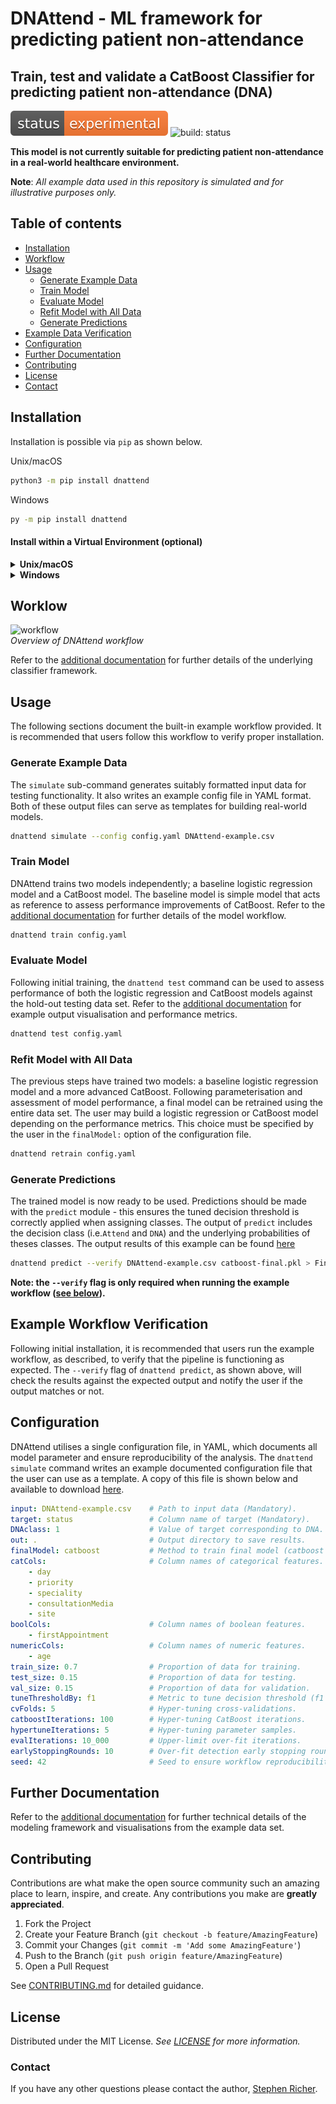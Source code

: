 # DNAttend - ML framework for predicting patient non-attendance

## Train, test and validate a CatBoost Classifier for predicting patient non-attendance (DNA)

[![status: experimental](https://github.com/GIScience/badges/raw/master/status/experimental.svg)](https://github.com/GIScience/badges#experimental)
![build: status](https://github.com/nhsx/dna-risk-predict/actions/workflows/tests.yaml/badge.svg)

**This model is not currently suitable for predicting patient non-attendance in a real-world healthcare environment.**

**Note**: _All example data used in this repository is simulated and for illustrative purposes only._

## Table of contents

  * [Installation](#installation)
  * [Workflow](#workflow)
  * [Usage](#usage)
    * [Generate Example Data](#generate-example-data)
    * [Train Model](#train-model)
    * [Evaluate Model](#evaluate-model)
    * [Refit Model with All Data](#refit-model-with-all-data)
    * [Generate Predictions](#generate-predictions)
  * [Example Data Verification](#example-data-verification)
  * [Configuration](#configuration)
  * [Further Documentation](#additional-documentation)
  * [Contributing](#contributing)
  * [License](#license)
  * [Contact](#contact)


## Installation
Installation is possible via `pip` as shown below.

Unix/macOS
```bash
python3 -m pip install dnattend
```

Windows
```bash
py -m pip install dnattend
```

#### Install within a Virtual Environment (optional)
<details>
<summary><strong>Unix/macOS</strong></summary>

```bash
python -m venv dnattend
source dnattend/bin/activate
python3 -m pip install dnattend
```
</details>

<details>
<summary><strong>Windows</strong></summary>

```bash
py -m venv dnattend
dnattend/Scripts/Activate.ps1
py -m pip install dnattend
```

If running scripts is disabled on your system then run the following command before activating your environment.

```bash
Set-ExecutionPolicy -ExecutionPolicy RemoteSigned -Scope CurrentUser
```
</details>


## Worklow

![workflow](https://github.com/nhsx/dna-risk-predict/blob/main/README_files/DNApredictSimpleFlowchart.png?raw=true)
 <br> *Overview of DNAttend workflow*

Refer to the [additional documentation](./README_files/docs.md) for further details of the underlying classifier framework.

## Usage
The following sections document the built-in example workflow provided.
It is recommended that users follow this workflow to verify proper installation.

### Generate Example Data
The ```simulate``` sub-command generates suitably formatted input data for testing functionality.
It also writes an example config file in YAML format.
Both of these output files can serve as templates for building real-world models.

```bash
dnattend simulate --config config.yaml DNAttend-example.csv
```

### Train Model
DNAttend trains two models independently; a baseline logistic regression model and a CatBoost model.
The baseline model is simple model that acts as reference to assess performance improvements of CatBoost.
Refer to the [additional documentation](./README_files/docs.md) for further details of the model workflow.

```bash
dnattend train config.yaml
```

### Evaluate Model
Following initial training, the `dnattend test` command can be used to assess performance of both the logistic regression and CatBoost models against the hold-out testing data set.
Refer to the [additional documentation](./README_files/docs.md) for example output visualisation and performance metrics.

```bash
dnattend test config.yaml
```

### Refit Model with All Data
The previous steps have trained two models: a baseline logistic regression model and a more advanced CatBoost.
Following parameterisation and assessment of model performance, a final model can be retrained using the entire data set.
The user may build a logistic regression or CatBoost model depending on the performance metrics.
This choice must be specified by the user in the `finalModel:` option of the configuration file.

```bash
dnattend retrain config.yaml
```

### Generate Predictions
The trained model is now ready to be used.
Predictions should be made with the `predict` module - this ensures the tuned decision threshold is correctly applied when assigning classes.
The output of `predict` includes the decision class (i.e.`Attend` and `DNA`) and the underlying probabilities of theses classes.
The output results of this example can be found [here](./README_files/example-data-predictions.csv)

```bash
dnattend predict --verify DNAttend-example.csv catboost-final.pkl > FinalPredictions.csv
```

**Note: the `--verify` flag is only required when running the example workflow ([see below](#example-data-verifcation)).**

## Example Workflow Verification
Following initial installation, it is recommended that users run the example workflow, as described, to verify that the pipeline is functioning as expected.
The `--verify` flag of `dnattend predict`, as shown above, will check the results against the expected output and notify the user if the output matches or not.

## Configuration
DNAttend utilises a single configuration file, in YAML, which documents all model parameter and ensure reproducibility of the analysis.
The `dnattend simulate` command writes an example documented configuration file that the user can use as a template.
A copy of this file is shown below and available to download [here](./README_files/config.yaml).

```YAML
input: DNAttend-example.csv    # Path to input data (Mandatory).
target: status                 # Column name of target (Mandatory).
DNAclass: 1                    # Value of target corresponding to DNA.
out: .                         # Output directory to save results.
finalModel: catboost           # Method to train final model (catboost or logistic).
catCols:                       # Column names of categorical features.
    - day
    - priority
    - speciality
    - consultationMedia
    - site
boolCols:                      # Column names of boolean features.
    - firstAppointment
numericCols:                   # Column names of numeric features.
    - age
train_size: 0.7                # Proportion of data for training.
test_size: 0.15                # Proportion of data for testing.
val_size: 0.15                 # Proportion of data for validation.
tuneThresholdBy: f1            # Metric to tune decision threshold (f1 or roc).
cvFolds: 5                     # Hyper-tuning cross-validations.
catboostIterations: 100        # Hyper-tuning CatBoost iterations.
hypertuneIterations: 5         # Hyper-tuning parameter samples.
evalIterations: 10_000         # Upper-limit over-fit iterations.
earlyStoppingRounds: 10        # Over-fit detection early stopping rounds.
seed: 42                       # Seed to ensure workflow reproducibility.
```


## Further Documentation
Refer to the [additional documentation](./README_files/docs.md) for further technical details of the modeling framework and visualisations from the example data set.


## Contributing
Contributions are what make the open source community such an amazing place to learn, inspire, and create. Any contributions you make are **greatly appreciated**.

1. Fork the Project
2. Create your Feature Branch (`git checkout -b feature/AmazingFeature`)
3. Commit your Changes (`git commit -m 'Add some AmazingFeature'`)
4. Push to the Branch (`git push origin feature/AmazingFeature`)
5. Open a Pull Request

See [CONTRIBUTING.md](./CONTRIBUTING.md) for detailed guidance.


## License
Distributed under the MIT License. _See [LICENSE](./LICENSE) for more information._


### Contact
If you have any other questions please contact the author, [Stephen Richer](mailto:stephen.richer@proton.me?subject=[GitHub]%20dnattend).
